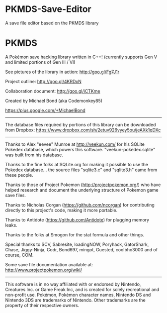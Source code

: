 PKMDS-Save-Editor
=================

A save file editor based on the PKMDS library

PKMDS
=====

A Pokémon save hacking library written in C++! (currently supports Gen V and limited portions of Gen III / VI)

See pictures of the library in action: http://goo.gl/Fg7J1r

Project outline: http://goo.gl/4KRDxN

Collaboration document: http://goo.gl/iCTKme

Created by Michael Bond (aka Codemonkey85)

https://plus.google.com/+MichaelBond
*********************************************************************

The database files required by portions of this library can be downloaded from Dropbox: https://www.dropbox.com/sh/2etuv926vyey5ou/jeAXk1qDXc

*********************************************************************

Thanks to Alex "eevee" Munroe at http://veekun.com/ for his SQLite Pokedex database, which powers this software. "veekun-pokedex.sqlite" was built from his database.

Thanks to the fine folks at SQLite.org for making it possible to use the Pokedex database... the source files "sqlite3.c" and "sqlite3.h" came from these people.

Thanks to those of Project Pokemon (http://projectpokemon.org/) who have helped research and document the underlying structure of Pokemon game save files.

Thanks to Nicholas Corgan (https://github.com/ncorgan) for contributing directly to this project's code, making it more portable.

Thanks to Antidote (https://github.com/Antidote) for plugging memory leaks.

Thanks to the folks at Smogon for the stat formula and other things.

Special thanks to SCV, Sabresite, loadingNOW, Poryhack, GatorShark, Chase, Jiggy-Ninja, Codr, Bond697, mingot, Guested, coolbho3000 and of course, COM.

Some save file documentation available at: http://www.projectpokemon.org/wiki/

*********************************************************************

This software is in no way affiliated with or endorsed by Nintendo, Creatures Inc. or Game Freak Inc, and is created for solely recreational and non-profit use. Pokémon, Pokémon character names, Nintendo DS and Nintendo 3DS are trademarks of Nintendo. Other trademarks are the property of their respective owners.
